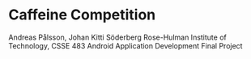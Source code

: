 Caffeine Competition
==============
Andreas Pålsson, Johan Kitti Söderberg
Rose-Hulman Institute of Technology, 
CSSE 483 Android Application Development
Final Project
